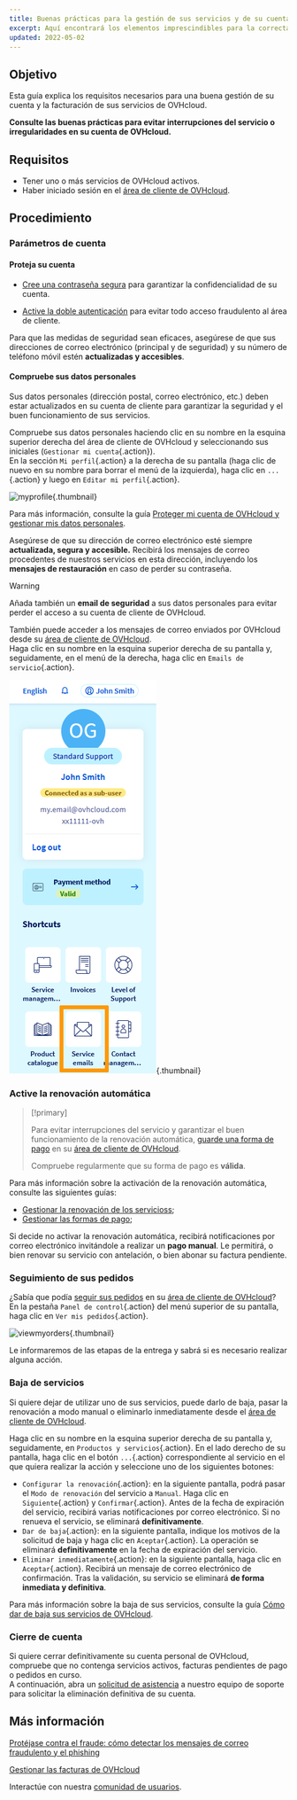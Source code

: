 ```yaml
---
title: Buenas prácticas para la gestión de sus servicios y de su cuenta de OVHcloud
excerpt: Aquí encontrará los elementos imprescindibles para la correcta gestión de sus facturas, pedidos, formas de pago y cuenta de cliente.
updated: 2022-05-02
---
```


## Objetivo

Esta guía explica los requisitos necesarios para una buena gestión de su cuenta y la facturación de sus servicios de OVHcloud.

**Consulte las buenas prácticas para evitar interrupciones del servicio o irregularidades en su cuenta de OVHcloud.**

## Requisitos

- Tener uno o más servicios de OVHcloud activos.
- Haber iniciado sesión en el [área de cliente de OVHcloud](https://ca.ovh.com/auth/?action=gotomanager&from=https://www.ovh.com/world/&ovhSubsidiary=ws).

## Procedimiento

### Parámetros de cuenta

#### Proteja su cuenta

- [Cree una contraseña segura](/pages/account_and_service_management/account_information/manage-ovh-password#generar-una-contrasena-adecuada) para garantizar la confidencialidad de su cuenta.

- [Active la doble autenticación](/pages/account_and_service_management/account_information/secure-ovhcloud-account-with-2fa) para evitar todo acceso fraudulento al área de cliente.

Para que las medidas de seguridad sean eficaces, asegúrese de que sus direcciones de correo electrónico (principal y de seguridad) y su número de teléfono móvil estén **actualizadas y accesibles**.

#### Compruebe sus datos personales

Sus datos personales (dirección postal, correo electrónico, etc.) deben estar actualizados en su cuenta de cliente para garantizar la seguridad y el buen funcionamiento de sus servicios.

Compruebe sus datos personales haciendo clic en su nombre en la esquina superior derecha del área de cliente de OVHcloud y seleccionando sus iniciales (`Gestionar mi cuenta`{.action}).<br>
En la sección `Mi perfil`{.action} a la derecha de su pantalla (haga clic de nuevo en su nombre para borrar el menú de la izquierda), haga clic en `...`{.action} y luego en `Editar mi perfil`{.action}.

![myprofile](images/myprofile.png){.thumbnail}

Para más información, consulte la guía [Proteger mi cuenta de OVHcloud y gestionar mis datos personales](/pages/account_and_service_management/account_information/all_about_username#editar-mis-datos-personales).

Asegúrese de que su dirección de correo electrónico esté siempre **actualizada, segura y accesible.** Recibirá los mensajes de correo procedentes de nuestros servicios en esta dirección, incluyendo los **mensajes de restauración** en caso de perder su contraseña.

> [!warning]
>
> Añada también un **email de seguridad** a sus datos personales para evitar perder el acceso a su cuenta de cliente de OVHcloud.
>

También puede acceder a los mensajes de correo enviados por OVHcloud desde su [área de cliente de OVHcloud](https://ca.ovh.com/auth/?action=gotomanager&from=https://www.ovh.com/world/&ovhSubsidiary=ws).<br>
Haga clic en su nombre en la esquina superior derecha de su pantalla y, seguidamente, en el menú de la derecha, haga clic en `Emails de servicio`{.action}.

![service_emails](/pages/assets/screens/control_panel/product-selection/right-column/initials/service_emails.png){.thumbnail}

### Active la renovación automática

> [!primary]
>
> Para evitar interrupciones del servicio y garantizar el buen funcionamiento de la renovación automática, [guarde una forma de pago](/pages/account_and_service_management/managing_billing_payments_and_services/manage-payment-methods) en su [área de cliente de OVHcloud](https://ca.ovh.com/auth/?action=gotomanager&from=https://www.ovh.com/world/&ovhSubsidiary=ws).
>
> Compruebe regularmente que su forma de pago es **válida**.
>

Para más información sobre la activación de la renovación automática, consulte las siguientes guías:

- [Gestionar la renovación de los servicioss](/pages/account_and_service_management/managing_billing_payments_and_services/how_to_use_automatic_renewal);
- [Gestionar las formas de pago](/pages/account_and_service_management/managing_billing_payments_and_services/manage-payment-methods);

Si decide no activar la renovación automática, recibirá notificaciones por correo electrónico invitándole a realizar un **pago manual**. Le permitirá, o bien renovar su servicio con antelación, o bien abonar su factura pendiente.

### Seguimiento de sus pedidos

¿Sabía que podía [seguir sus pedidos](/pages/account_and_service_management/managing_billing_payments_and_services/managing_ovh_orders) en su [área de cliente de OVHcloud](https://ca.ovh.com/auth/?action=gotomanager&from=https://www.ovh.com/world/&ovhSubsidiary=ws)?<br>
En la pestaña `Panel de control`{.action} del menú superior de su pantalla, haga clic en `Ver mis pedidos`{.action}.

![viewmyorders](images/viewmyorders.png){.thumbnail}

Le informaremos de las etapas de la entrega y sabrá si es necesario realizar alguna acción.

### Baja de servicios

Si quiere dejar de utilizar uno de sus servicios, puede darlo de baja, pasar la renovación a modo manual o eliminarlo inmediatamente desde el [área de cliente de OVHcloud](https://ca.ovh.com/auth/?action=gotomanager&from=https://www.ovh.com/world/&ovhSubsidiary=ws).

Haga clic en su nombre en la esquina superior derecha de su pantalla y, seguidamente, en `Productos y servicios`{.action}. En el lado derecho de su pantalla, haga clic en el botón `...`{.action} correspondiente al servicio en el que quiera realizar la acción y seleccione uno de los siguientes botones:

- `Configurar la renovación`{.action}: en la siguiente pantalla, podrá pasar el `Modo de renovación` del servicio a `Manual`. Haga clic en `Siguiente`{.action} y `Confirmar`{.action}. Antes de la fecha de expiración del servicio, recibirá varias notificaciones por correo electrónico. Si no renueva el servicio, se eliminará **definitivamente**.
- `Dar de baja`{.action}: en la siguiente pantalla, indique los motivos de la solicitud de baja y haga clic en `Aceptar`{.action}. La operación se eliminará **definitivamente** en la fecha de expiración del servicio.
- `Eliminar inmediatamente`{.action}: en la siguiente pantalla, haga clic en `Aceptar`{.action}. Recibirá un mensaje de correo electrónico de confirmación. Tras la validación, su servicio se eliminará **de forma inmediata y definitiva**.

Para más información sobre la baja de sus servicios, consulte la guía [Cómo dar de baja sus servicios de OVHcloud](/pages/account_and_service_management/managing_billing_payments_and_services/how_to_cancel_services).

### Cierre de cuenta

Si quiere cerrar definitivamente su cuenta personal de OVHcloud, compruebe que no contenga servicios activos, facturas pendientes de pago o pedidos en curso.<br>
A continuación, abra un [solicitud de asistencia](https://ca.ovh.com/manager/#/dedicated/support/tickets/new) a nuestro equipo de soporte para solicitar la eliminación definitiva de su cuenta.

## Más información <a name="gofurther"></a>

[Protéjase contra el fraude: cómo detectar los mensajes de correo fraudulento y el phishing](/pages/account_and_service_management/account_information/phishing_care)

[Gestionar las facturas de OVHcloud](/pages/account_and_service_management/managing_billing_payments_and_services/invoice_management)

Interactúe con nuestra [comunidad de usuarios](/links/community).